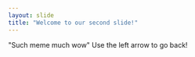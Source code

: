 ```yaml
---
layout: slide
title: "Welcome to our second slide!"
---
```

"Such meme much wow"
Use the left arrow to go back!
